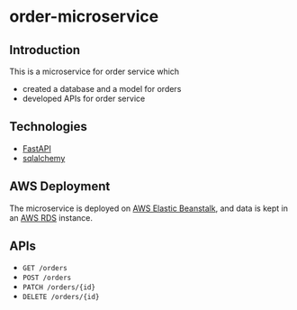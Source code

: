 # order-microservice

## Introduction

This is a microservice for order service which

- created a database and a model for orders
- developed APIs for order service

## Technologies

- [FastAPI](https://fastapi.tiangolo.com/)
- [sqlalchemy](https://www.sqlalchemy.org/)

## AWS Deployment

The microservice is deployed on [AWS Elastic Beanstalk](https://aws.amazon.com/elasticbeanstalk/), and data is kept in an [AWS RDS](https://aws.amazon.com/rds/) instance.

## APIs

- ```GET /orders```
- ```POST /orders```
- ```PATCH /orders/{id}```
- ```DELETE /orders/{id}```
